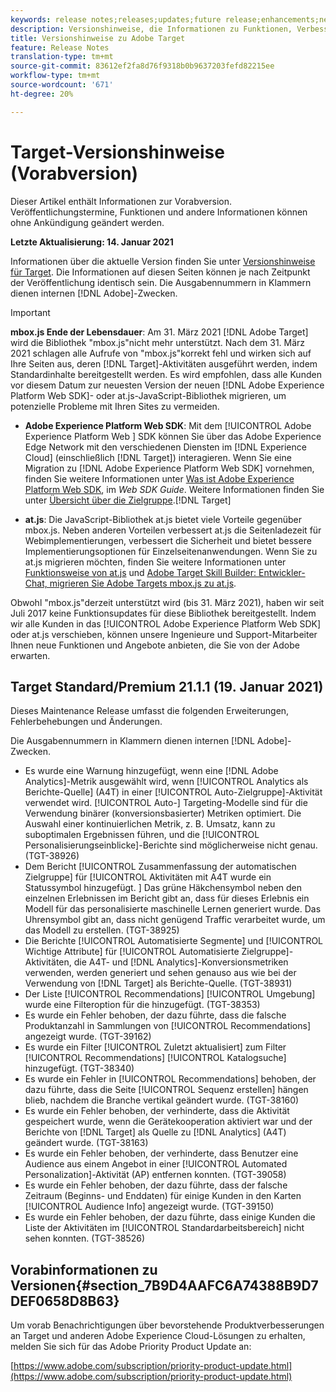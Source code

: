 ```yaml
---
keywords: release notes;releases;updates;future release;enhancements;new features;fixes;updates;prerelease
description: Versionshinweise, die Informationen zu Funktionen, Verbesserungen und Fehlerbehebungen in den neuesten oder künftigen DNL-Adobe Target-Versionen enthalten.
title: Versionshinweise zu Adobe Target
feature: Release Notes
translation-type: tm+mt
source-git-commit: 83612ef2fa8d76f9318b0b9637203fefd82215ee
workflow-type: tm+mt
source-wordcount: '671'
ht-degree: 20%

---
```



# Target-Versionshinweise (Vorabversion)

Dieser Artikel enthält Informationen zur Vorabversion. Veröffentlichungstermine, Funktionen und andere Informationen können ohne Ankündigung geändert werden.

**Letzte Aktualisierung: 14. Januar 2021**

Informationen über die aktuelle Version finden Sie unter [Versionshinweise für Target](release-notes.md). Die Informationen auf diesen Seiten können je nach Zeitpunkt der Veröffentlichung identisch sein. Die Ausgabennummern in Klammern dienen internen [!DNL Adobe]-Zwecken.

>[!IMPORTANT]
>
>**mbox.js Ende der Lebensdauer**: Am 31. März 2021  [!DNL Adobe Target] wird die Bibliothek &quot;mbox.js&quot;nicht mehr unterstützt. Nach dem 31. März 2021 schlagen alle Aufrufe von &quot;mbox.js&quot;korrekt fehl und wirken sich auf Ihre Seiten aus, deren [!DNL Target]-Aktivitäten ausgeführt werden, indem Standardinhalte bereitgestellt werden. Es wird empfohlen, dass alle Kunden vor diesem Datum zur neuesten Version der neuen [!DNL Adobe Experience Platform Web SDK]- oder at.js-JavaScript-Bibliothek migrieren, um potenzielle Probleme mit Ihren Sites zu vermeiden.
>
>* **Adobe Experience Platform Web SDK**: Mit dem  [!UICONTROL Adobe Experience Platform Web ] SDK können Sie über das Adobe Experience Edge Network mit den verschiedenen Diensten im  [!DNL Experience Cloud] (einschließlich  [!DNL Target]) interagieren. Wenn Sie eine Migration zu [!DNL Adobe Experience Platform Web SDK] vornehmen, finden Sie weitere Informationen unter [Was ist Adobe Experience Platform Web SDK](https://experienceleague.adobe.com/docs/experience-platform/edge/home.html), im *Web SDK Guide*. Weitere Informationen finden Sie unter [Übersicht über die Zielgruppe](https://experienceleague.adobe.com/docs/experience-platform/edge/personalization/adobe-target/target-overview.html).[!DNL Target]
   >
   >
* **at.js**: Die JavaScript-Bibliothek at.js bietet viele Vorteile gegenüber mbox.js. Neben anderen Vorteilen verbessert at.js die Seitenladezeit für Webimplementierungen, verbessert die Sicherheit und bietet bessere Implementierungsoptionen für Einzelseitenanwendungen. Wenn Sie zu at.js migrieren möchten, finden Sie weitere Informationen unter [Funktionsweise von at.js](/help/c-implementing-target/c-implementing-target-for-client-side-web/c-how-atjs-works/how-atjs-works.md) und [Adobe Target Skill Builder: Entwickler-Chat, migrieren Sie Adobe Targets mbox.js zu at.js](https://seminars.adobeconnect.com/ptdo6mfo6qn6/?proto=true).
>
>
Obwohl &quot;mbox.js&quot;derzeit unterstützt wird (bis 31. März 2021), haben wir seit Juli 2017 keine Funktionsupdates für diese Bibliothek bereitgestellt. Indem wir alle Kunden in das [!UICONTROL Adobe Experience Platform Web SDK] oder at.js verschieben, können unsere Ingenieure und Support-Mitarbeiter Ihnen neue Funktionen und Angebote anbieten, die Sie von der Adobe erwarten.

## Target Standard/Premium 21.1.1 (19. Januar 2021) 

Dieses Maintenance Release umfasst die folgenden Erweiterungen, Fehlerbehebungen und Änderungen.

Die Ausgabennummern in Klammern dienen internen [!DNL Adobe]-Zwecken.

* Es wurde eine Warnung hinzugefügt, wenn eine [!DNL Adobe Analytics]-Metrik ausgewählt wird, wenn [!UICONTROL Analytics als Berichte-Quelle] (A4T) in einer [!UICONTROL Auto-Zielgruppe]-Aktivität verwendet wird. [!UICONTROL Auto-] Targeting-Modelle sind für die Verwendung binärer (konversionsbasierter) Metriken optimiert. Die Auswahl einer kontinuierlichen Metrik, z. B. Umsatz, kann zu suboptimalen Ergebnissen führen, und die [!UICONTROL Personalisierungseinblicke]-Berichte sind möglicherweise nicht genau. (TGT-38926)
* Dem Bericht [!UICONTROL Zusammenfassung der automatischen Zielgruppe] für [!UICONTROL Aktivitäten mit A4T wurde ein Statussymbol hinzugefügt. ] Das grüne Häkchensymbol neben den einzelnen Erlebnissen im Bericht gibt an, dass für dieses Erlebnis ein Modell für das personalisierte maschinelle Lernen generiert wurde. Das Uhrensymbol gibt an, dass nicht genügend Traffic verarbeitet wurde, um das Modell zu erstellen. (TGT-38925)
* Die Berichte [!UICONTROL Automatisierte Segmente] und [!UICONTROL Wichtige Attribute] für [!UICONTROL Automatisierte Zielgruppe]-Aktivitäten, die A4T- und [!DNL Analytics]-Konversionsmetriken verwenden, werden generiert und sehen genauso aus wie bei der Verwendung von [!DNL Target] als Berichte-Quelle. (TGT-38931)
* Der Liste [!UICONTROL Recommendations] [!UICONTROL Umgebung] wurde eine Filteroption für die  hinzugefügt. (TGT-38353)
* Es wurde ein Fehler behoben, der dazu führte, dass die falsche Produktanzahl in Sammlungen von [!UICONTROL Recommendations] angezeigt wurde. (TGT-39162)
* Es wurde ein Filter [!UICONTROL Zuletzt aktualisiert] zum Filter [!UICONTROL Recommendations] [!UICONTROL Katalogsuche] hinzugefügt. (TGT-38340)
* Es wurde ein Fehler in [!UICONTROL Recommendations] behoben, der dazu führte, dass die Seite [!UICONTROL Sequenz erstellen] hängen blieb, nachdem die Branche vertikal geändert wurde. (TGT-38160)
* Es wurde ein Fehler behoben, der verhinderte, dass die Aktivität gespeichert wurde, wenn die Gerätekooperation aktiviert war und der Berichte von [!DNL Target] als Quelle zu [!DNL Analytics] (A4T) geändert wurde. (TGT-38163)
* Es wurde ein Fehler behoben, der verhinderte, dass Benutzer eine Audience aus einem Angebot in einer [!UICONTROL Automated Personalization]-Aktivität (AP) entfernen konnten. (TGT-39058)
* Es wurde ein Fehler behoben, der dazu führte, dass der falsche Zeitraum (Beginns- und Enddaten) für einige Kunden in den Karten [!UICONTROL Audience Info] angezeigt wurde. (TGT-39150)
* Es wurde ein Fehler behoben, der dazu führte, dass einige Kunden die Liste der Aktivitäten im [!UICONTROL Standardarbeitsbereich] nicht sehen konnten. (TGT-38526)

## Vorabinformationen zu Versionen{#section_7B9D4AAFC6A74388B9D7DEF0658D8B63}

Um vorab Benachrichtigungen über bevorstehende Produktverbesserungen an Target und anderen Adobe Experience Cloud-Lösungen zu erhalten, melden Sie sich für das Adobe Priority Product Update an:

[https://www.adobe.com/subscription/priority-product-update.html](https://www.adobe.com/subscription/priority-product-update.html)
